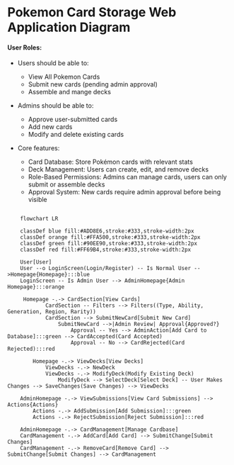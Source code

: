 # Pokemon Card Storage Web Application Diagram

#### User Roles:
- Users should be able to:
    - View All Pokemon Cards
    - Submit new cards (pending admin approval)
    - Assemble and mange decks

- Admins should be able to:
    - Approve user-submitted cards
    - Add new cards
    - Modify and delete existing cards

- Core features:
    - Card Database: Store Pokémon cards with relevant stats
    - Deck Management: Users can create, edit, and remove decks
    - Role-Based Permissions: Admins can manage cards, users can only submit or assemble decks
    - Approval System: New cards require admin approval before being visible



```mermaid
    
    flowchart LR

    classDef blue fill:#ADD8E6,stroke:#333,stroke-width:2px
    classDef orange fill:#FFA500,stroke:#333,stroke-width:2px
    classDef green fill:#90EE90,stroke:#333,stroke-width:2px
    classDef red fill:#FF69B4,stroke:#333,stroke-width:2px

    User[User]
    User --o LoginScreen(Login/Register) -- Is Normal User -->Homepage{Homepage}:::blue
    LoginScreen -- Is Admin User --> AdminHomepage{Admin Homepage}:::orange

     Homepage -.-> CardSection[View Cards]
            CardSection -- Filters --> Filters((Type, Ability, Generation, Region, Rarity))
            CardSection --> SubmitNewCard[Submit New Card]
                SubmitNewCard -->|Admin Review| Approval{Approved?}
                    Approval -- Yes --> AdminAction[Add Card to Database]:::green --> CardAccepted(Card Accepted)
                    Approval -- No --> CardRejected(Card Rejected):::red
        
        Homepage -.-> ViewDecks[View Decks]
            ViewDecks -.-> NewDeck
            ViewDecks -.-> ModifyDeck(Modify Existing Deck)
                ModifyDeck --> SelectDeck[Select Deck] -- User Makes Changes --> SaveChanges(Save Changes) --> ViewDecks
    
    AdminHomepage -.-> ViewSubmissions[View Card Submissions] --> Actions{Actions}
        Actions -.-> AddSubmission[Add Submission]:::green
        Actions -.-> RejectSubmission[Reject Submission]:::red 
    
    AdminHomepage -.-> CardManagement[Manage Cardbase]
    CardManagement -.-> AddCard[Add Card] --> SubmitChange[Submit Changes]
    CardManagement -.-> RemoveCard[Remove Card] --> SubmitChange[Submit Changes] --> CardManagement

    
    



    
    
    